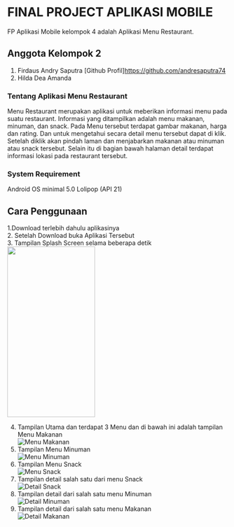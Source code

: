 # FINAL PROJECT APLIKASI MOBILE
FP Aplikasi Mobile kelompok 4 adalah Aplikasi Menu Restaurant.

## Anggota Kelompok 2
1. Firdaus Andry Saputra [Github Profil]https://github.com/andresaputra74
2. Hilda Dea Amanda

### Tentang Aplikasi Menu Restaurant
Menu Restaurant merupakan aplikasi untuk meberikan informasi menu pada suatu restaurant. Informasi yang ditampilkan adalah menu makanan, minuman, dan snack. Pada Menu tersebut terdapat gambar makanan, harga dan rating. Dan untuk mengetahui secara detail menu tersebut dapat di klik. Setelah diklik akan pindah laman dan menjabarkan makanan atau minuman atau snack tersebut. Selain itu di bagian bawah halaman detail terdapat informasi lokasi pada restaurant tersebut. 

### System Requirement
Android OS minimal 5.0 Lolipop (API 21)

## Cara Penggunaan
1.Download terlebih dahulu aplikasinya<br>
2. Setelah Download buka Aplikasi Tersebut<br>
3. Tampilan Splash Screen selama beberapa detik<br>
<img src="https://user-images.githubusercontent.com/43087587/71016325-95ddbe80-2127-11ea-96d1-8d9ac6d01180.jpg" height="390px" width="200px"> <br>

4. Tampilan Utama dan terdapat 3 Menu dan di bawah ini adalah tampilan Menu Makanan<br>
![Menu Makanan](https://user-images.githubusercontent.com/43087587/71016320-95452800-2127-11ea-8a93-aaa4b650c84b.jpg)<br>
5. Tampilan Menu Minuman<br>
![Menu Minuman](https://user-images.githubusercontent.com/43087587/71016322-95452800-2127-11ea-89a4-23787e3d1e04.jpg)<br>
6. Tampilan Menu Snack<br>
![Menu Snack](https://user-images.githubusercontent.com/43087587/71016323-95ddbe80-2127-11ea-854c-19730a54e22e.jpg)<br>
7. Tampilan detail salah satu dari menu Snack<br>
![Detail Snack](https://user-images.githubusercontent.com/43087587/71016319-95452800-2127-11ea-85be-120b9ac84f62.jpg)<br>
8.  Tampilan detail dari salah satu menu Minuman<br>
![Detail Minuman](https://user-images.githubusercontent.com/43087587/71016318-94ac9180-2127-11ea-9ba9-8716ece239ca.jpg)<br>
9. Tampilan detail dari salah satu menu Makanan<br>
![Detail Makanan](https://user-images.githubusercontent.com/43087587/71016317-94ac9180-2127-11ea-961c-f2e77863c652.jpg)<br>
